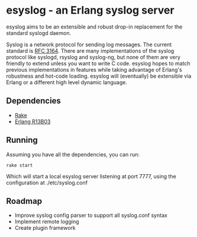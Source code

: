 esyslog - an Erlang syslog server
=================================

esyslog aims to be an extensible and robust drop-in replacement for the standard syslogd daemon. 

Syslog is a network protocol for sending log messages. The current standard is [RFC 3164](http://tools.ietf.org/html/rfc3164). There are many implementations of the syslog protocol like syslogd, rsyslog and syslog-ng, but none of them are very friendly to extend unless you want to write C code. esyslog hopes to match previous implementations in features while taking advantage of Erlang's robustness and hot-code loading. esyslog will (eventually) be extensible via Erlang or a different high level dynamic language. 


Dependencies
------------
* [Rake](http://github.com/jimweirich/rake)
* [Erlang R13B03](http://www.erlang.org/download.html)

Running
-------
Assuming you have all the dependencies, you can run:

    rake start
  
Which will start a local esyslog server listening at port 7777, using the configuration at ./etc/syslog.conf

Roadmap
-------
* Improve syslog config parser to support all syslog.conf syntax
* Implement remote logging
* Create plugin framework


